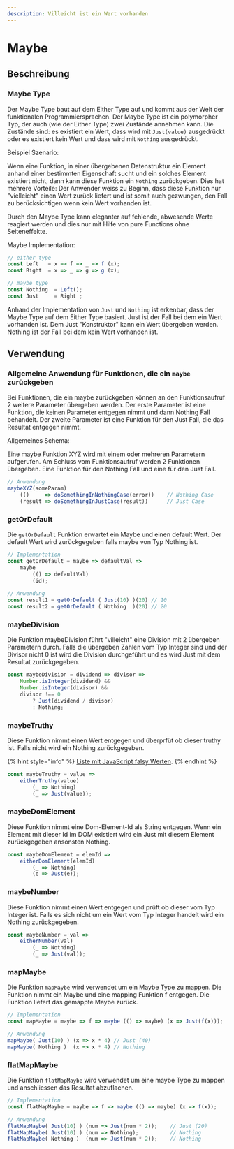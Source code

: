 ```yaml
---
description: Villeicht ist ein Wert vorhanden
---
```


# Maybe

## Beschreibung

### Maybe Type

Der Maybe Type baut auf dem Either Type auf und kommt aus der Welt der funktionalen Programmiersprachen. Der Maybe Type ist ein polymorpher Typ, der auch \(wie der Either Type\) zwei Zustände annehmen kann. Die Zustände sind: es existiert ein Wert, dass wird mit `Just(value)` ausgedrückt oder es existiert kein Wert und dass wird mit `Nothing` ausgedrückt.

Beispiel Szenario:

Wenn eine Funktion, in einer übergebenen Datenstruktur ein Element anhand einer bestimmten Eigenschaft sucht und ein solches Element existiert nicht, dann kann diese Funktion ein `Nothing` zurückgeben. Dies hat mehrere Vorteile: Der Anwender weiss zu Beginn, dass diese Funktion nur "vielleicht" einen Wert zurück liefert und ist somit auch gezwungen, den Fall zu berücksichtigen wenn kein Wert vorhanden ist.

Durch den Maybe Type kann eleganter auf fehlende, abwesende Werte reagiert werden und dies nur mit Hilfe von pure Functions ohne Seiteneffekte.

Maybe Implementation:

```javascript
// either type
const Left   = x => f => _ => f (x);
const Right  = x => _ => g => g (x);

// maybe type
const Nothing  = Left();
const Just     = Right ;
```

Anhand der Implementation von `Just` und `Nothing` ist erkenbar, dass der Maybe Type auf dem Either Type basiert. Just ist der Fall bei dem ein Wert vorhanden ist. Dem Just "Konstruktor" kann ein Wert übergeben werden. Nothing ist der Fall bei dem kein Wert vorhanden ist.

## Verwendung

### Allgemeine Anwendung für Funktionen, die ein `maybe` zurückgeben

Bei Funktionen, die ein maybe zurückgeben können an den Funktionsaufruf 2 weitere Parameter übergeben werden. Der erste Parameter ist eine Funktion, die keinen Parameter entgegen nimmt und dann Nothing Fall behandelt. Der zweite Parameter ist eine Funktion für den Just Fall, die das Resultat entgegen nimmt.

Allgemeines Schema:

Eine maybe Funktion XYZ wird mit einem oder mehreren Parametern aufgerufen. Am Schluss vom Funktionsaufruf werden 2 Funktionen übergeben. Eine Funktion für den Nothing Fall und eine für den Just Fall.

```javascript
// Anwendung        
maybeXYZ(someParam)
    (()     => doSomethingInNothingCase(error))    // Nothing Case
    (result => doSomethingInJustCase(result))      // Just Case
```

### getOrDefault

Die `getOrDefault` Funktion erwartet ein Maybe und einen default Wert. Der default Wert wird zurückgegeben falls maybe von Typ Nothing ist.

```javascript
// Implementation
const getOrDefault = maybe => defaultVal =>
    maybe
        (() => defaultVal)
        (id);
   
// Anwendung     
const result1 = getOrDefault ( Just(10) )(20) // 10
const result2 = getOrDefault ( Nothing  )(20) // 20
```

### maybeDivision

Die Funktion maybeDivision führt "villeicht" eine Division mit 2 übergeben Parametern durch. Falls die übergeben Zahlen vom Typ Integer sind und der Divisor nicht 0 ist wird die Division durchgeführt und es wird Just mit dem Resultat zurückgegeben.

```javascript
const maybeDivision = dividend => divisor =>
    Number.isInteger(dividend) &&
    Number.isInteger(divisor) &&
    divisor !== 0
        ? Just(dividend / divisor)
        : Nothing;
```

### maybeTruthy

Diese Funktion nimmt einen Wert entgegen und überprfüt ob dieser truthy ist. Falls nicht wird ein Nothing zurückgegeben.

{% hint style="info" %}
[Liste mit JavaScript falsy Werten](https://developer.mozilla.org/en-US/docs/Glossary/Falsy).
{% endhint %}

```javascript
const maybeTruthy = value =>
    eitherTruthy(value)
        (_ => Nothing)
        (_ => Just(value));
```

### maybeDomElement

Diese Funktion nimmt eine Dom-Element-Id als String entgegen. Wenn ein Element mit dieser Id im DOM existiert wird ein Just mit diesem Element zurückgegeben ansonsten Nothing.

```javascript
const maybeDomElement = elemId =>
    eitherDomElement(elemId)
        (_ => Nothing)
        (e => Just(e));
```

### maybeNumber

Diese Funktion nimmt einen Wert entgegen und prüft ob dieser vom Typ Integer ist. Falls es sich nicht um ein Wert vom Typ Integer handelt wird ein Nothing zurückgegeben.

```javascript
const maybeNumber = val =>
    eitherNumber(val)
        (_ => Nothing)
        (_ => Just(val));
```

### mapMaybe

Die Funktion `mapMaybe` wird verwendet um ein Maybe Type zu mappen. Die Funktion nimmt ein Maybe und eine mapping Funktion f entgegen. Die Funktion liefert das gemappte Maybe zurück.

```javascript
// Implementation
const mapMaybe = maybe => f => maybe (() => maybe) (x => Just(f(x)));

// Anwendung
mapMaybe( Just(10) ) (x => x * 4) // Just (40)
mapMaybe( Nothing )  (x => x * 4) // Nothing
```

### flatMapMaybe

Die Funktion `flatMapMaybe` wird verwendet um eine maybe Type zu mappen und anschliessen das Resultat abzuflachen.

```javascript
// Implementation
const flatMapMaybe = maybe => f => maybe (() => maybe) (x => f(x));

// Anwendung
flatMapMaybe( Just(10) ) (num => Just(num * 2));    // Just (20)
flatMapMaybe( Just(10) ) (num => Nothing);          // Nothing
flatMapMaybe( Nothing )  (num => Just(num * 2));    // Nothing
```

